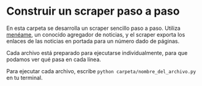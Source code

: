 # Construir un scraper paso a paso

En esta carpeta se desarrolla un scraper sencillo paso a paso. Utiliza [menéame](https://www.meneame.net/), un conocido agregador de noticias, y el scraper exporta los enlaces de las noticias en portada para un número dado de páginas.

Cada archivo está preparado para ejecutarse individualmente, para que podamos ver qué pasa en cada línea.

Para ejecutar cada archivo, escribe `python carpeta/nombre_del_archivo.py` en tu terminal.
